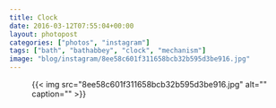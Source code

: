 ```yaml
---
title: Clock
date: 2016-03-12T07:55:04+00:00
layout: photopost
categories: ["photos", "instagram"]
tags: ["bath", "bathabbey", "clock", "mechanism"]
image: "blog/instagram/8ee58c601f311658bcb32b595d3be916.jpg"
---
```


<figure class="photo photo--square">
  {{< img src="8ee58c601f311658bcb32b595d3be916.jpg" alt="" caption="" >}}

</figure>


